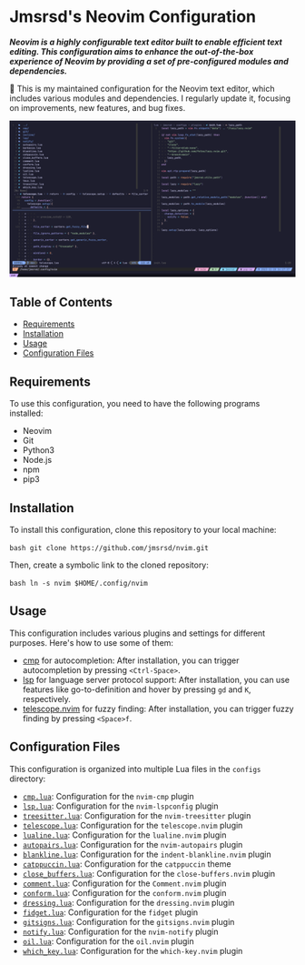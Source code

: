 # Jmsrsd's Neovim Configuration

***Neovim is a highly configurable text editor built to enable efficient text
editing. This configuration aims to enhance the out-of-the-box experience of
Neovim by providing a set of pre-configured modules and dependencies.***

🔧 This is my maintained configuration for the Neovim text editor, which
includes various modules and dependencies. I regularly update it, focusing on
improvements, new features, and bug fixes.

![Screenshot](/screenshots/202311201429.png)

## Table of Contents

- [Requirements](#requirements)
- [Installation](#installation)
- [Usage](#usage)
- [Configuration Files](#configuration-files)

## Requirements

To use this configuration, you need to have the following programs installed:

- Neovim
- Git
- Python3
- Node.js
- npm
- pip3

## Installation

To install this configuration, clone this repository to your local machine:

```bash git clone https://github.com/jmsrsd/nvim.git```

Then, create a symbolic link to the cloned repository:

```bash ln -s nvim $HOME/.config/nvim```

## Usage

This configuration includes various plugins and settings for different
purposes. Here's how to use some of them:

- [cmp](https://github.com/hrsh7th/nvim-cmp) for autocompletion: After
installation, you can trigger autocompletion by pressing `<Ctrl-Space>`.
- [lsp](https://neovim.io/doc/user/lsp.html) for language server protocol
support: After installation, you can use features like go-to-definition and
hover by pressing `gd` and `K`, respectively.
- [telescope.nvim](https://github.com/nvim-telescope/telescope.nvim) for fuzzy
finding: After installation, you can trigger fuzzy finding by pressing
`<Space>f`.

## Configuration Files

This configuration is organized into multiple Lua files in the `configs`
directory:

- [`cmp.lua`](https://github.com/hrsh7th/nvim-cmp): Configuration for the
`nvim-cmp` plugin
- [`lsp.lua`](https://github.com/neovim/nvim-lspconfig): Configuration for the
`nvim-lspconfig` plugin
- [`treesitter.lua`](https://github.com/nvim-treesitter/nvim-treesitter):
Configuration for the `nvim-treesitter` plugin
- [`telescope.lua`](https://github.com/nvim-telescope/telescope.nvim):
Configuration for the `telescope.nvim` plugin
- [`lualine.lua`](https://github.com/hoob3rt/lualine.nvim): Configuration for
the `lualine.nvim` plugin
- [`autopairs.lua`](https://github.com/windwp/nvim-autopairs): Configuration
for the `nvim-autopairs` plugin
- [`blankline.lua`](https://github.com/lukas-reineke/indent-blankline.nvim):
Configuration for the `indent-blankline.nvim` plugin
- [`catppuccin.lua`](https://github.com/catppuccin/nvim): Configuration for the
`catppuccin` theme
- [`close_buffers.lua`](https://github.com/kazhala/close-buffers.nvim):
Configuration for the `close-buffers.nvim` plugin
- [`comment.lua`](https://github.com/numToStr/Comment.nvim): Configuration for
the `Comment.nvim` plugin
- [`conform.lua`](https://github.com/stevearc/conform.nvim): Configuration for
the `conform.nvim` plugin
- [`dressing.lua`](https://github.com/stevearc/dressing.nvim): Configuration
for the `dressing.nvim` plugin
- [`fidget.lua`](https://github.com/j-hui/fidget.nvim): Configuration for the
`fidget` plugin
- [`gitsigns.lua`](https://github.com/lewis6991/gitsigns.nvim): Configuration
for the `gitsigns.nvim` plugin
- [`notify.lua`](https://github.com/rcarriga/nvim-notify): Configuration for
the `nvim-notify` plugin
- [`oil.lua`](https://github.com/stevearc/oil.nvim): Configuration for the
`oil.nvim` plugin
- [`which_key.lua`](https://github.com/folke/which-key.nvim): Configuration for
the `which-key.nvim` plugin
